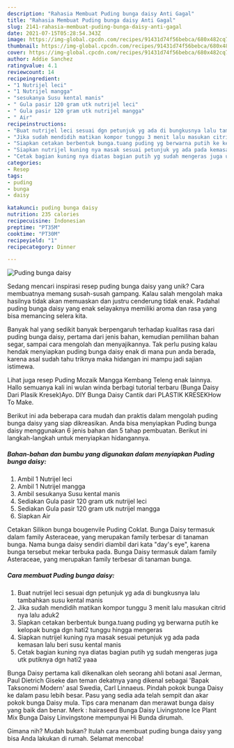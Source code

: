 ```yaml
---
description: "Rahasia Membuat Puding bunga daisy Anti Gagal"
title: "Rahasia Membuat Puding bunga daisy Anti Gagal"
slug: 2141-rahasia-membuat-puding-bunga-daisy-anti-gagal
date: 2021-07-15T05:28:54.343Z
image: https://img-global.cpcdn.com/recipes/91431d74f56bebca/680x482cq70/puding-bunga-daisy-foto-resep-utama.jpg
thumbnail: https://img-global.cpcdn.com/recipes/91431d74f56bebca/680x482cq70/puding-bunga-daisy-foto-resep-utama.jpg
cover: https://img-global.cpcdn.com/recipes/91431d74f56bebca/680x482cq70/puding-bunga-daisy-foto-resep-utama.jpg
author: Addie Sanchez
ratingvalue: 4.1
reviewcount: 14
recipeingredient:
- "1 Nutrijel leci"
- "1 Nutrijel mangga"
- "sesukanya Susu kental manis"
- " Gula pasir 120 gram utk nutrijel leci"
- " Gula pasir 120 gram utk nutrijel mangga"
- " Air"
recipeinstructions:
- "Buat nutrijel leci sesuai dgn petunjuk yg ada di bungkusnya lalu tambahkan susu kental manis"
- "Jika sudah mendidih matikan kompor tunggu 3 menit lalu masukan citrid nya lalu aduk2"
- "Siapkan cetakan berbentuk bunga.tuang puding yg berwarna putih ke kelopak bunga dgn hati2 tunggu hingga mengeras"
- "Siapkan nutrijel kuning nya masak sesuai petunjuk yg ada pada kemasan lalu beri susu kental manis"
- "Cetak bagian kuning nya diatas bagian putih yg sudah mengeras juga utk putiknya dgn hati2 yaaa"
categories:
- Resep
tags:
- puding
- bunga
- daisy

katakunci: puding bunga daisy 
nutrition: 235 calories
recipecuisine: Indonesian
preptime: "PT35M"
cooktime: "PT30M"
recipeyield: "1"
recipecategory: Dinner

---
```



![Puding bunga daisy](https://img-global.cpcdn.com/recipes/91431d74f56bebca/680x482cq70/puding-bunga-daisy-foto-resep-utama.jpg)

Sedang mencari inspirasi resep puding bunga daisy yang unik? Cara membuatnya memang susah-susah gampang. Kalau salah mengolah maka hasilnya tidak akan memuaskan dan justru cenderung tidak enak. Padahal puding bunga daisy yang enak selayaknya memiliki aroma dan rasa yang bisa memancing selera kita.

Banyak hal yang sedikit banyak berpengaruh terhadap kualitas rasa dari puding bunga daisy, pertama dari jenis bahan, kemudian pemilihan bahan segar, sampai cara mengolah dan menyajikannya. Tak perlu pusing kalau hendak menyiapkan puding bunga daisy enak di mana pun anda berada, karena asal sudah tahu triknya maka hidangan ini mampu jadi sajian istimewa.

Lihat juga resep Puding Mozaik Mangga Kembang Teleng enak lainnya. Hallo semuanya kali ini wulan winda berbagi tutorial terbaru (Bunga Daisy Dari Plasik Kresek)Ayo. DIY Bunga Daisy Cantik dari PLASTIK KRESEKHow To Make.


Berikut ini ada beberapa cara mudah dan praktis dalam mengolah puding bunga daisy yang siap dikreasikan. Anda bisa menyiapkan Puding bunga daisy menggunakan 6 jenis bahan dan 5 tahap pembuatan. Berikut ini langkah-langkah untuk menyiapkan hidangannya.

<!--inarticleads1-->

##### Bahan-bahan dan bumbu yang digunakan dalam menyiapkan Puding bunga daisy:

1. Ambil 1 Nutrijel leci
1. Ambil 1 Nutrijel mangga
1. Ambil sesukanya Susu kental manis
1. Sediakan  Gula pasir 120 gram utk nutrijel leci
1. Sediakan  Gula pasir 120 gram utk nutrijel mangga
1. Siapkan  Air


Cetakan Silikon bunga bougenvile Puding Coklat. Bunga Daisy termasuk dalam family Asteraceae, yang merupakan family terbesar di tanaman bunga. Nama bunga daisy sendiri diambil dari kata &#34;day&#39;s eye&#34;, karena bunga tersebut mekar terbuka pada. Bunga Daisy termasuk dalam family Asteraceae, yang merupakan family terbesar di tanaman bunga. 

<!--inarticleads2-->

##### Cara membuat Puding bunga daisy:

1. Buat nutrijel leci sesuai dgn petunjuk yg ada di bungkusnya lalu tambahkan susu kental manis
1. Jika sudah mendidih matikan kompor tunggu 3 menit lalu masukan citrid nya lalu aduk2
1. Siapkan cetakan berbentuk bunga.tuang puding yg berwarna putih ke kelopak bunga dgn hati2 tunggu hingga mengeras
1. Siapkan nutrijel kuning nya masak sesuai petunjuk yg ada pada kemasan lalu beri susu kental manis
1. Cetak bagian kuning nya diatas bagian putih yg sudah mengeras juga utk putiknya dgn hati2 yaaa


Bunga Daisy pertama kali dikenalkan oleh seorang ahli botani asal Jerman, Paul Dietrich Giseke dan teman dekatnya yang dikenal sebagai &#39;Bapak Taksonomi Modern&#39; asal Swedia, Carl Linnaeus. Pindah pokok bunga Daisy ke dalam pasu lebih besar. Pasu yang sedia ada telah sempit dan akar pokok bunga Daisy mula. Tips cara menanam dan merawat bunga daisy yang baik dan benar. Merk : hairaseed Bunga Daisy Livingstone Ice Plant Mix Bunga Daisy Linvingstone mempunyai Hi Bunda dirumah. 

Gimana nih? Mudah bukan? Itulah cara membuat puding bunga daisy yang bisa Anda lakukan di rumah. Selamat mencoba!
